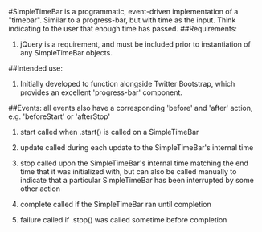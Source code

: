 #SimpleTimeBar 
is a programmatic, event-driven implementation of a "timebar". Similar to a progress-bar, but with time as the input. Think indicating to the user that enough time has passed. 
##Requirements:
1. jQuery is a requirement, and must be included prior to instantiation of any SimpleTimeBar objects.

##Intended use:

1. Initially developed to function alongside Twitter Bootstrap, which provides an excellent 'progress-bar' component. 

##Events:
all events also have a corresponding 'before' and 'after' action, e.g. 'beforeStart' or 'afterStop'

1. start
called when .start() is called on a SimpleTimeBar
2. update
called during each update to the SimpleTimeBar's internal time
3. stop
called upon the SimpleTimeBar's internal time matching the end time that it was initialized with, but can also be called manually to indicate that a particular SimpleTimeBar has been interrupted by some other action
4. complete
 called if the SimpleTimeBar ran until completion

5. failure
 called if .stop() was called sometime before completion
